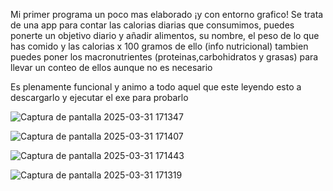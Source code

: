 Mi primer programa un poco mas elaborado ¡y con entorno grafico! 
Se trata de una app para contar las calorias diarias que consumimos, puedes ponerte un objetivo diario
y añadir alimentos, su nombre, el peso de lo que has comido y las calorias x 100 gramos de ello (info nutricional)
tambien puedes poner los macronutrientes (proteinas,carbohidratos y grasas) para llevar un conteo de ellos 
aunque no es necesario

Es plenamente funcional y animo a todo aquel que este leyendo esto a descargarlo y ejecutar el exe para probarlo


![Captura de pantalla 2025-03-31 171347](https://github.com/user-attachments/assets/a0ab887f-12cf-4fe9-ac85-1470b83a33cc)

![Captura de pantalla 2025-03-31 171407](https://github.com/user-attachments/assets/3c741a11-afac-4075-9066-44c174cc55ca)

![Captura de pantalla 2025-03-31 171443](https://github.com/user-attachments/assets/37fc52ac-b41a-4305-99b0-a28851cdb035)

![Captura de pantalla 2025-03-31 171319](https://github.com/user-attachments/assets/481e0649-7ff9-4bc0-871c-a63595a815b9)
